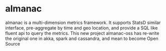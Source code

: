 # almanac

almanac is a multi-dimension metrics framework.
It supports StatsD similar interface, pre-aggregate by time and geo location, and provide a SQL like fluent api to query the metrics.
This new project almanac-oss has re-write the original one in akka, spark and cassandra, and mean to become Open Source
